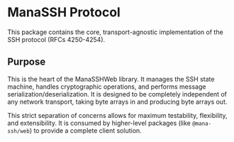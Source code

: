 # ManaSSH Protocol

This package contains the core, transport-agnostic implementation of the SSH protocol (RFCs 4250-4254).

## Purpose

This is the heart of the ManaSSHWeb library. It manages the SSH state machine, handles cryptographic operations, and performs message serialization/deserialization. It is designed to be completely independent of any network transport, taking byte arrays in and producing byte arrays out.

This strict separation of concerns allows for maximum testability, flexibility, and extensibility. It is consumed by higher-level packages (like `@mana-ssh/web`) to provide a complete client solution.
